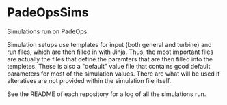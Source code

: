 # PadeOpsSims

Simulations run on PadeOps.

Simulation setups use templates for input (both general and turbine) and run files, which are then filled in with Jinja. Thus, the most important files are actually the files that define the paramters that are then filled into the templetes. These is also a "default" value file that contains good default parameters for most of the simulation values. There are what will be used if alteratives are not provided within the simulation file itself.

See the README of each repository for a log of all the simulations run. 


